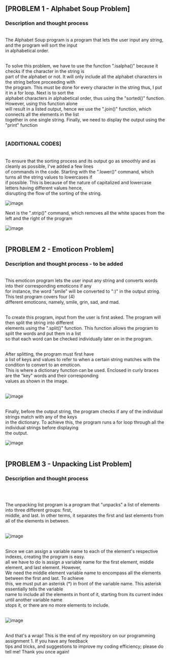 ## [PROBLEM 1 - Alphabet Soup Problem] <br>
<h3>Description and thought process</h3><br>
The Alphabet Soup program is a program that lets the user input any string, and the program will sort the input <br>
in alphabetical order. <br> <br>

To solve this problem, we have to use the function ".isalpha()" because it checks if the character in the string is  <br>
part of the alphabet or not. It will only include all the alphabet characters in the string before proceeding with <br>
the program. This must be done for every character in the string thus, I put it in a for loop. Next is to sort the <br>
alphabet characters in alphabetical order, thus using the "sorted()" function. However, using this function alone <br>
will result in a listed output, hence we use the ".join()" function, which connects all the elements in the list <br>
together in one single string. Finally, we need to display the output using the "print" function <br><br>

### [ADDITIONAL CODES] <br><br>

To ensure that the sorting process and its output go as smoothly and as cleanly as possible, I've added a few lines <br>
of commands in the code. Starting with the ".lower()" command, which turns all the string values to lowercases if <br>
if possible. This is because of the nature of capitalized and lowercase letters having different values hence, <br>
disrupting the flow of the sorting of the string. <br>

![image](https://github.com/user-attachments/assets/f88994b6-d11c-4cd4-8ec7-c20c7e7fddb2) <br>

Next is the ".strip()" command, which removes all the white spaces from the left and the right of the program <br>

![image](https://github.com/user-attachments/assets/c6e018d7-2291-40af-bfba-b260da093c91) <br><br>



## [PROBLEM 2 - Emoticon Problem] <br>
<h3>Description and thought process - to be added </h3><br>
This emoticon program lets the user input any string and converts words into their corresponding emoticons if any <br>
for instance, the word "smile" will be converted to ":)" in the output string. This test program covers four (4) <br>
different emoticons, namely, smile, grin, sad, and mad. <br><br>

To create this program, input from the user is first asked. The program will then split the string into different <br>
elements using the ".split()" function. This function allows the program to split the words and put them in a list <br>
so that each word can be checked individually later on in the program. <br><br>

After splitting, the program must first have <br>
a list of keys and values to refer to when a certain string matches with the condition to convert to an emoticon. <br>
This is where a dictionary function can be used. Enclosed in curly braces are the "key" words and their corresponding <br>
values as shown in the image. <br><br>

![image](https://github.com/user-attachments/assets/ddf82812-48e5-4a94-8869-fd34113dd9cb) <br><br>

Finally, before the output string, the program checks if any of the individual strings match with any of the keys <br>
in the dictionary. To achieve this, the program runs a for loop through all the individual strings before displaying <br>
the output. 

![image](https://github.com/user-attachments/assets/11f0bcc6-fc70-4258-b8a8-c0dcc66b7b47) <br><br>


## [PROBLEM 3 - Unpacking List Problem] <br>
<h3> Description and thought process </h3><br><br>

The unpacking list program is a program that "unpacks" a list of elements into three different groups: first, <br>
middle, and last. In other terms, it separates the first and last elements from all of the elements in between. <br><br>

![image](https://github.com/user-attachments/assets/1c173ae4-c863-42ec-b75c-73fa909f1853) <br><br>

Since we can assign a variable name to each of the element's respective indexes, creating the program is easy. <br>
all we have to do is assign a variable name for the first element, middle element, and last element. However, <br>
We need the middle element variable name to encompass all the elements between the first and last. To achieve <br>
this, we must put an asterisk (*) in front of the variable name. This asterisk essentially tells the variable <br>
name to include all the elements in front of it, starting from its current index until another variable name <br>
stops it, or there are no more elements to include. <br><br>

![image](https://github.com/user-attachments/assets/1083ae89-0777-4f49-9242-b43d41d3c8b9) <br><br>

And that's a wrap! This is the end of my repository on our programming assignment 1. If you have any feedback <br>
tips and tricks, and suggestions to improve my coding efficiency; please do tell me! Thank you once again!




